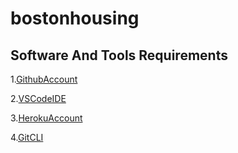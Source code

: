 # bostonhousing

## Software And Tools Requirements

1.[GithubAccount](https://github.com)

2.[VSCodeIDE](https://visualstudio.com/)

3.[HerokuAccount](https://heroku.com)

4.[GitCLI](https://git-scm.com/book/en/v2/Getting-Started-The-Command-Line)